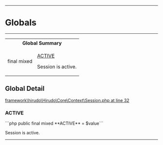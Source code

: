 - - -

# Globals #

- - -

<table id="summary_global" class="title">
<tr><th colspan="2" class="title">Global Summary</th></tr>
<tr>
<td class="type">final  mixed</td>
<td class="description"><p class="name"><a href="#ACTIVE">ACTIVE</a></p><p class="description">Session is active.</p></td>
</tr>
</table>

<h2 id="detail_global">Global Detail</h2>
<a href="https://github.com/JeyDotC/Hirudo-docs/blob/master/source/framework/hirudo/Hirudo/Core/Context/Session.php.md#line32" class="location">framework\hirudo\Hirudo\Core\Context\Session.php at line 32</a>

<h3 id="ACTIVE">ACTIVE</h3>
```php
public final  mixed **ACTIVE** = $value```
<div class="details">
<p>Session is active.</p>
</div>

- - -

